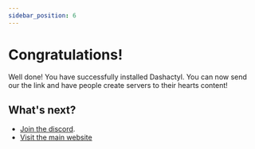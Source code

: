 ```yaml
---
sidebar_position: 6
---
```


# Congratulations!

Well done! You have successfully installed Dashactyl. You can now send our the link and have people create servers to their hearts content!

## What's next?

- [Join the discord](https://discord.gg/nDxrPWh8pk).
- [Visit the main website](https://docusaurus.io/docs/styling-layout)
